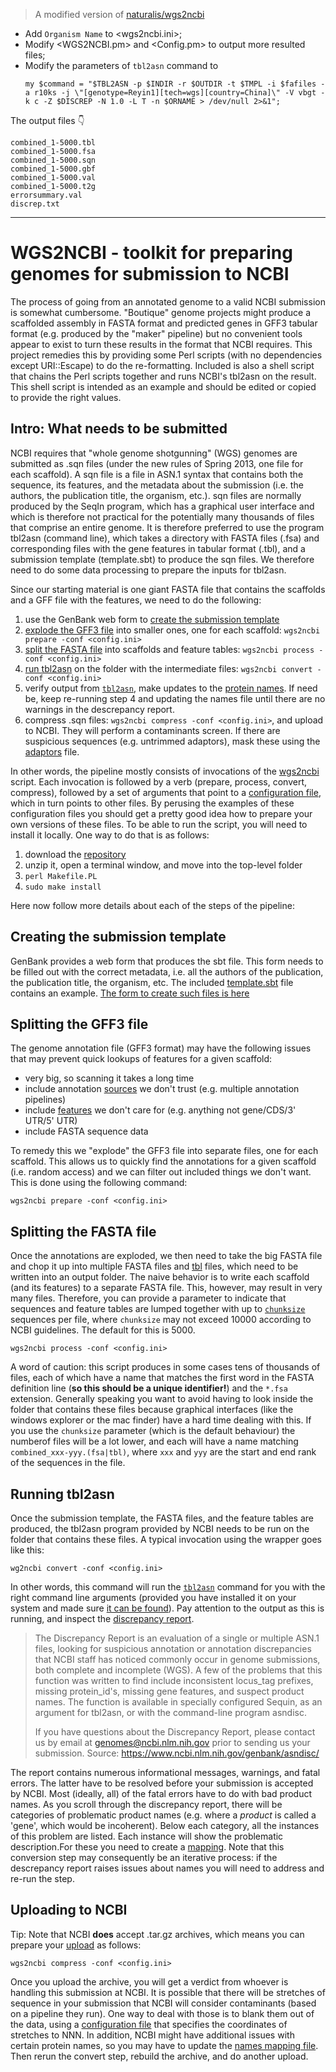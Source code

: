 > A modified version of [naturalis/wgs2ncbi](https://github.com/naturalis/wgs2ncbi)
- Add `Organism Name` to <wgs2ncbi.ini>;
- Modify <WGS2NCBI.pm> and <Config.pm> to output more resulted files;
- Modify the parameters of `tbl2asn` command to 
   ```
   my $command = "$TBL2ASN -p $INDIR -r $OUTDIR -t $TMPL -i $fafiles -a r10ks -j \"[genotype=Reyin1][tech=wgs][country=China]\" -V vbgt -k c -Z $DISCREP -N 1.0 -L T -n $ORNAME > /dev/null 2>&1";
   ```
The output files 👇
```
combined_1-5000.tbl
combined_1-5000.fsa
combined_1-5000.sqn
combined_1-5000.gbf
combined_1-5000.val
combined_1-5000.t2g
errorsummary.val
discrep.txt
```

---

WGS2NCBI - toolkit for preparing genomes for submission to NCBI
===============================================================

The process of going from an annotated genome to a valid NCBI submission is somewhat 
cumbersome. "Boutique" genome projects might produce a scaffolded assembly in FASTA format
and predicted genes in GFF3 tabular format (e.g. produced by the "maker" pipeline) but no 
convenient tools appear to exist to turn these results in the format that NCBI requires.
This project remedies this by providing some Perl scripts (with no dependencies except 
URI::Escape) to do the re-formatting. Included is also a shell script that chains the Perl 
scripts together and runs NCBI's tbl2asn on the result. This shell script is intended as 
an example and should be edited or copied to provide the right values.

Intro: What needs to be submitted
---------------------------------

NCBI requires that "whole genome shotgunning" (WGS) genomes are submitted as .sqn files
(under the new rules of Spring 2013, one file for each scaffold). A sqn file is a file 
in ASN.1 syntax that contains both the sequence, its features, and the metadata about the 
submission (i.e. the authors, the publication title, the organism, etc.). sqn files are 
normally produced by the SeqIn program, which has a graphical user interface and which is 
therefore not practical for the potentially many thousands of files that comprise an 
entire genome. It is therefore preferred to use the program tbl2asn (command line), which 
takes a directory with FASTA files (.fsa) and corresponding files with the gene 
features in tabular format (.tbl), and a submission template (template.sbt) to produce
the sqn files. We therefore need to do some data processing to prepare the inputs for 
tbl2asn.

Since our starting material is one giant FASTA file that contains the scaffolds and a GFF 
file with the features, we need to do the following:

1. use the GenBank web form to 
   [create the submission template](#creating-the-submission-template)
2. [explode the GFF3 file](#splitting-the-gff3-file) into smaller ones, one for each 
   scaffold: `wgs2ncbi prepare -conf <config.ini>`
3. [split the FASTA file](#splitting-the-fasta-file) into scaffolds and feature tables: 
   `wgs2ncbi process -conf <config.ini>`
4. [run tbl2asn](#running-tbl2asn) on the folder with the intermediate files: 
   `wgs2ncbi convert -conf <config.ini>`
5. verify output from [`tbl2asn`](#running-tbl2asn), make updates to the 
   [protein names](share/products.ini). If need be, keep re-running step 4 and updating 
   the names file until there are no warnings in the descrepancy report.
6. compress .sqn files: `wgs2ncbi compress -conf <config.ini>`, and upload to NCBI. They
   will perform a contaminants screen. If there are suspicious sequences (e.g. untrimmed
   adaptors), mask these using the [adaptors](share/adaptors.ini) file.

In other words, the pipeline mostly consists of invocations of the [wgs2ncbi](script/wgs2ncbi)
script. Each invocation is followed by a verb (prepare, process, convert, compress), followed
by a set of arguments that point to a [configuration file](share/wgs2ncbi.ini), which in
turn points to other files. By perusing the examples of these configuration files you 
should get a pretty good idea how to prepare your own versions of these files. To be able to
run the script, you will need to install it locally. One way to do that is as follows:

1. download the [repository](https://github.com/naturalis/wgs2ncbi/archive/master.zip)
2. unzip it, open a terminal window, and move into the top-level folder
3. `perl Makefile.PL`
4. `sudo make install`

Here now follow more details about each of the steps of the pipeline:

Creating the submission template
--------------------------------

GenBank provides a web form that produces the sbt file. This form needs to be filled out
with the correct metadata, i.e. all the authors of the publication, the publication title,
the organism, etc. The included [template.sbt](template.sbt) file contains an example. 
[The form to create such files is here](http://www.ncbi.nlm.nih.gov/WebSub/template.cgi)

Splitting the GFF3 file
-----------------------

The genome annotation file (GFF3 format) may have the following issues that may prevent
quick lookups of features for a given scaffold:

* very big, so scanning it takes a long time
* include annotation [sources](share/wgs2ncbi.ini#L48) we don't trust (e.g. multiple 
  annotation pipelines)
* include [features](share/wgs2ncbi.ini#L51-L54) we don't care for (e.g. anything not 
  gene/CDS/3' UTR/5' UTR)
* include FASTA sequence data

To remedy this we "explode" the GFF3 file into separate files, one for each scaffold. This
allows us to quickly find the annotations for a given scaffold (i.e. random access) and we
can filter out included things we don't want. This is done using the following command:

    wgs2ncbi prepare -conf <config.ini>

Splitting the FASTA file
------------------------

Once the annotations are exploded, we then need to take the big FASTA file and chop it 
up into multiple FASTA files and [tbl](https://www.ncbi.nlm.nih.gov/projects/Sequin/table.html) 
files, which need to be written into an output folder. The naive behavior is to write 
each scaffold (and its features) to a separate FASTA file. This, however, may result in 
very many files. Therefore, you can provide a parameter to indicate that sequences and 
feature tables are lumped together with up to [`chunksize`](share/wgs2ncbi.ini#L57) 
sequences per file, where `chunksize` may not exceed 10000 according to NCBI guidelines. 
The default for this is 5000.

    wgs2ncbi process -conf <config.ini>

A word of caution: this script produces in some cases tens of thousands of files, each of
which have a name that matches the first word in the FASTA definition line (**so this should
be a unique identifier!**) and the `*.fsa` extension. Generally speaking you want to avoid 
having to look inside the folder that contains these files because graphical interfaces 
(like the windows explorer or the mac finder) have a hard time dealing with this. If you 
use the `chunksize` parameter (which is the default behaviour) the numberof files will be 
a lot lower, and each will have a name matching `combined_xxx-yyy.(fsa|tbl)`, where `xxx` 
and `yyy` are the start and end rank of the sequences in the file.

Running tbl2asn
---------------

Once the submission template, the FASTA files, and the feature tables are produced, the
tbl2asn program provided by NCBI needs to be run on the folder that contains these files.
A typical invocation using the wrapper goes like this:

    wg2ncbi convert -conf <config.ini>

In other words, this command will run the [`tbl2asn`](https://www.ncbi.nlm.nih.gov/genbank/tbl2asn2/) 
command for you with the right command line arguments (provided you have installed it on 
your system and made sure [it can be found](share/wgs2ncbi.ini#L71)). Pay attention to the 
output as this is running, and inspect the [discrepancy report](share/wgs2ncbi.ini#L39).

> The Discrepancy Report is an evaluation of a single or multiple ASN.1 files, looking for 
> suspicious annotation or annotation discrepancies that NCBI staff has noticed commonly occur 
> in genome submissions, both complete and incomplete (WGS). A few of the problems that this 
> function was written to find include inconsistent locus_tag prefixes, missing protein_id's, 
> missing gene features, and suspect product names. The function is available in specially 
> configured Sequin, as an argument for tbl2asn, or with the command-line program asndisc.
>
> If you have questions about the Discrepancy Report, please contact us by email at 
> genomes@ncbi.nlm.nih.gov prior to sending us your submission.
Source: https://www.ncbi.nlm.nih.gov/genbank/asndisc/

The report contains numerous informational messages, warnings, and fatal errors. The latter
have to be resolved before your submission is accepted by NCBI. Most (ideally, all) of the 
fatal errors have to do with bad product names. As you scroll through the discrepancy report,
there will be categories of problematic product names (e.g. where a _product_ is called a 
'gene', which would be incoherent). Below each category, all the instances of this problem
are listed. Each instance will show the problematic description.For these you need to create 
a [mapping](share/products.ini). Note that this conversion step may consequently be an
iterative process: if the descrepancy report raises issues about names you will need to 
address and re-run the step. 

Uploading to NCBI
-----------------

Tip: Note that NCBI **does** accept .tar.gz archives, which means you can prepare your
[upload](share/wgs2ncbi.ini#L42) as follows:

    wgs2ncbi compress -conf <config.ini>

Once you upload the archive, you will get a verdict from whoever is handling this submission
at NCBI. It is possible that there will be stretches of sequence in your submission that
NCBI will consider contaminants (based on a pipeline they run). One way to deal with those
is to blank them out of the data, using a [configuration file](share/adaptors.ini) that
specifies the coordinates of stretches to NNN. In addition, NCBI might have additional
issues with certain protein names, so you may have to update the 
[names mapping file](share/products.ini). Then rerun the convert step, rebuild the archive,
and do another upload.

